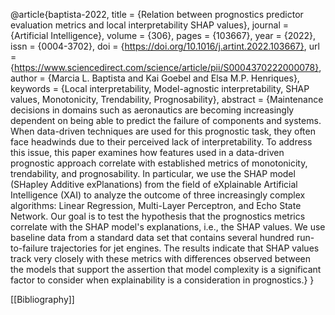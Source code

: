 @article{baptista-2022,
title = {Relation between prognostics predictor evaluation metrics and local interpretability SHAP values},
journal = {Artificial Intelligence},
volume = {306},
pages = {103667},
year = {2022},
issn = {0004-3702},
doi = {https://doi.org/10.1016/j.artint.2022.103667},
url = {https://www.sciencedirect.com/science/article/pii/S0004370222000078},
author = {Marcia L. Baptista and Kai Goebel and Elsa M.P. Henriques},
keywords = {Local interpretability, Model-agnostic interpretability, SHAP values, Monotonicity, Trendability, Prognosability},
abstract = {Maintenance decisions in domains such as aeronautics are becoming increasingly dependent on being able to predict the failure of components and systems. When data-driven techniques are used for this prognostic task, they often face headwinds due to their perceived lack of interpretability. To address this issue, this paper examines how features used in a data-driven prognostic approach correlate with established metrics of monotonicity, trendability, and prognosability. In particular, we use the SHAP model (SHapley Additive exPlanations) from the field of eXplainable Artificial Intelligence (XAI) to analyze the outcome of three increasingly complex algorithms: Linear Regression, Multi-Layer Perceptron, and Echo State Network. Our goal is to test the hypothesis that the prognostics metrics correlate with the SHAP model's explanations, i.e., the SHAP values. We use baseline data from a standard data set that contains several hundred run-to-failure trajectories for jet engines. The results indicate that SHAP values track very closely with these metrics with differences observed between the models that support the assertion that model complexity is a significant factor to consider when explainability is a consideration in prognostics.}
}

[[Bibliography]]